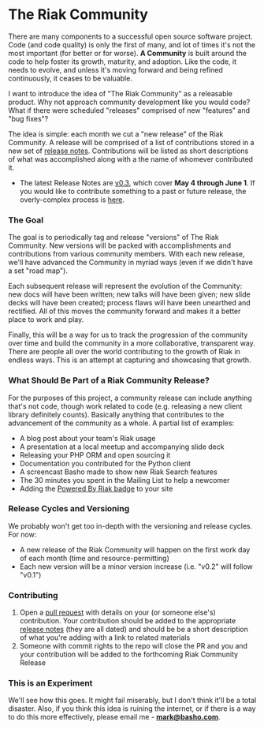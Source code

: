 The Riak Community
==================

There are many components to a successful open source software project. Code (and code quality) is only the first of many, and lot of times it's not the most important (for better or for worse). **A Community** is built around the code to help foster its growth, maturity, and adoption. Like the code, it needs to evolve, and unless it's moving forward and being refined continuously, it ceases to be valuable. 

I want to introduce the idea of "The Riak Community" as a releasable product. Why not approach community development like you would code? What if there were scheduled "releases" comprised of new "features" and "bug fixes"? 

The idea is simple: each month we cut a "new release" of the Riak Community. A release will be comprised of a list of contributions stored in a new set of [release notes](https://github.com/basho/the-riak-community/tree/master/release-notes). Contributions will be listed as short descriptions of what was accomplished along with a the name of whomever contributed it.

* The latest Release Notes are [v0.3](https://github.com/basho/the-riak-community/blob/master/release-notes/riak-community-0.3.md), which cover **May 4 through June 1**.  If you would like to contribute something to a past or future release, the overly-complex process is [here](#contributing).

### The Goal

The goal is to periodically tag and release "versions" of The Riak Community. New versions will be packed with accomplishments and contributions from various community members. With each new release, we'll have advanced the Community in myriad ways (even if we didn't have a set "road map"). 

Each subsequent release will represent the evolution of the Community: new docs will have been written; new talks will have been given; new slide decks will have been created; process flaws will have been unearthed and rectified. All of this moves the community forward and makes it a better place to work and play.
 
Finally, this will be a way for us to track the progression of the community over time and build the community in a more collaborative, transparent way. There are people all over the world contributing to the growth of Riak in endless ways. This is an attempt at capturing and showcasing that growth.

### What Should Be Part of a Riak Community Release? 

For the purposes of this project, a community release can include anything that's not code, though work related to code (e.g. releasing a new client library definitely counts).  Basically anything that contributes to the advancement of the community as a whole. A partial list of examples:

* A blog post about your team's Riak usage
* A presentation at a local meetup and accompanying slide deck
* Releasing your PHP ORM and open sourcing it 
* Documentation you contributed for the Python client 
* A screencast Basho made to show new Riak Search features
* The 30 minutes you spent in the Mailing List to help a newcomer
* Adding the [Powered By Riak badge](http://wiki.basho.com/We-Run-Riak-Badges.html) to your site 

### Release Cycles and Versioning 

We probably won't get too in-depth with the versioning and release cycles. For now:

* A new release of the Riak Community will happen on the first work day of each month (time and resource-permitting)
* Each new version will be a minor version increase (i.e. "v0.2" will follow "v0.1")

### Contributing

1. Open a [pull request](https://github.com/basho/the-riak-community/pull/new/master) with details on your (or someone else's) contribution. Your contribution should be added to the appropriate [release notes](https://github.com/basho/the-riak-community/tree/master/release-notes) (they are all dated) and should be be a short description of what you're adding with a link to related materials
2. Someone with commit rights to the repo will close the PR and you and your contribution will be added to the forthcoming Riak Community Release

### This is an Experiment 

We'll see how this goes. It might fail miserably, but I don't think it'll be a total disaster. Also, if you think this idea is ruining the internet, or if there is a way to do this more effectively, please email me  - **mark@basho.com**. 
